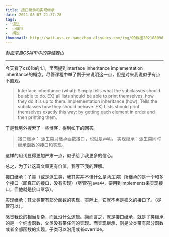 ```yaml
---
title: 接口继承和实现继承
date: 2021-08-07 21:37:28
tags: 
-  语法
-  小细节
-  胡说
thumbnail: http://satt.oss-cn-hangzhou.aliyuncs.com/img/QQ截图20210809084304.png
---
```

*封面来自CSAPP中的存储器山*

----

今天看了cs61b的4.1，里面提到interface inheritance implementation   inheritance的概念。尽管课程中举了例子来说明这一点，但是对来我说似乎有点不直观。

>Interface inheritance (what): Simply tells what the subclasses should be able to do.
EX) all lists should be able to print themselves, how they do it is up to them.
Implementation inheritance (how): Tells the subclasses how they should behave.
EX) Lists should print themselves exactly this way: by getting each element in order and then printing them.

于是我另外搜索了一些博客，得到如下的回答。

>接口继承： 派生类只继承函数接口，也就是声明。
>实现继承：派生类同时继承函数的接口和实现。

这样的用词显得更加严肃一点，似乎给了我更多的信心。

总之，为了让这篇文章更有价值，我写下我的理解。

接口继承：子类（或是派生类，我其实并不懂什么是*派生类*）所继承的是一个和多个接口（即真正的接口，没有实现）（尽管在java中，要用到implements来实现接口，但他就是接口继承）。

实现继承：其父类带有部分函数的实现，实际上，它就不再是狭义的接口了。（尽管可以）。

感觉我说的相当复杂，而且没什么逻辑。简而言之，就是接口继承，就是子类继承的是一个纯虚函数，父类没有带任何的实现。而实现继承，则是父类带有部分函数或者全部函数的实现，子类可以沿用或者override。



